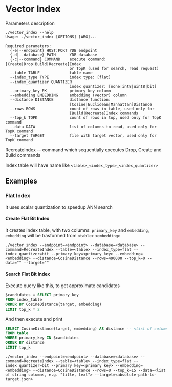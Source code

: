# Vector Index


Parameters description

```
./vector_index --help
Usage: ./vector_index [OPTIONS] [ARG]...

Required parameters:
  {-e|--endpoint} HOST:PORT YDB endpoint
  {-d|--database} PATH      YDB database
  {-c|--command} COMMAND    execute command: [Create|Drop|Build|Recreate]Index
                            or TopK (used for search, read request)
  --table TABLE             table name
  --index_type TYPE         index type: [flat]
  --index_quantizer QUANTIZER
                            index quantizer: [none|int8|uint8|bit]
  --primary_key PK          primary key column
  --embedding EMBEDDING     embedding (vector) column
  --distance DISTANCE       distance function:
                            [Cosine|Euclidean|Manhattan]Distance
  --rows ROWS               count of rows in table, used only for
                            [Build|Recreate]Index commands
  --top_k TOPK              count of rows in top, used only for TopK command
  --data DATA               list of columns to read, used only for TopK command
  --target TARGET           file with target vector, used only for TopK command
```

RecreateIndex -- command which sequentially executes Drop, Create and Build commands

Index table will have name like `<table>_<index_type>_<index_quantizer>`

## Examples

### Flat Index

It uses scalar quantization to speedup ANN search

#### Create Flat Bit Index

It creates index table, with two columns: `primary_key` and `embedding`, `embedding` will be trasformed from `<table>` `<embedding>`

```
./vector_index --endpoint=<endpoint> --database=<database> --command=RecreateIndex --table=<table> --index_type=flat --index_quantizer=bit --primary_key=<primary_key> --embedding=<embedding> --distance=CosineDistance --rows=490000 --top_k=0 --data="" --target=""
```

#### Search Flat Bit Index

Execute query like this, to get approximate candidates

```sql
$candidates = SELECT primary_key 
FROM index_table 
ORDER BY CosineDistance(target, embedding)
LIMIT top_k * 2
```

And then execute and print

```sql
SELECT CosineDistance(target, embedding) AS distance -- <list of columns from data parameter>
FROM table
WHERE primary_key IN $candidates
ORDER BY distance
LIMIT top_k
```

```
./vector_index --endpoint=<endpoint> --database=<database> --command=RecreateIndex --table=<table> --index_type=flat --index_quantizer=bit --primary_key=<primary_key> --embedding=<embedding> --distance=CosineDistance --rows=0 --top_k=15 --data=<list of string columns, e.g. "title, text"> --target=<absolute-path-to-target.json>
```
